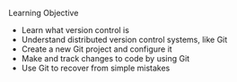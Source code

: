 Learning Objective
- Learn what version control is
- Understand distributed version control systems, like Git
- Create a new Git project and configure it
- Make and track changes to code by using Git
- Use Git to recover from simple mistakes
